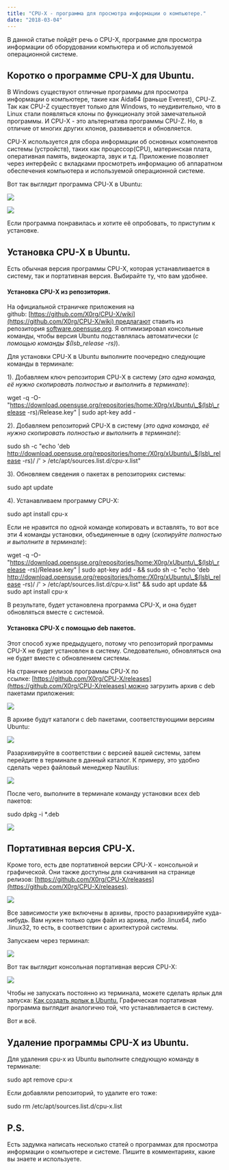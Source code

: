 ```yaml
---
title: "CPU-X - программа для просмотра информации о компьютере."
date: "2018-03-04"
---
```


В данной статье пойдёт речь о CPU-X, программе для просмотра информации об оборудовании компьютера и об используемой операционной системе. 

## Коротко о программе CPU-X для Ubuntu.

В Windows существуют отличные программы для просмотра информации о компьютере, такие как Aida64 (раньше Everest), CPU-Z. Так как CPU-Z существует только для Windows, то неудивительно, что в Linux стали появляться клоны по функционалу этой замечательной программы. И CPU-X - это альтернатива программы CPU-Z. Но, в отличие от многих других клонов, развивается и обновляется.

CPU-X используется для сбора информации об основных компонентов системы (устройств), таких как процессор(CPU), материнская плата, оперативная память, видеокарта, звук и т.д. Приложение позволяет через интерфейс с вкладками просмотреть информацию об аппаратном обеспечения компьютера и используемой операционной системе.

Вот так выглядит программа CPU-X в Ubuntu:

[![](http://www.linuxrussia.com/wp-content/uploads/2018/03/linuxrussia_203.png)](http://www.linuxrussia.com/wp-content/uploads/2018/03/linuxrussia_203.png)

[![](http://www.linuxrussia.com/wp-content/uploads/2018/03/linuxrussia_204.png)](http://www.linuxrussia.com/wp-content/uploads/2018/03/linuxrussia_204.png)

Если программа понравилась и хотите её опробовать, то приступим к установке.

## Установка CPU-X в Ubuntu.

Есть обычная версия программы CPU-X, которая устанавливается в систему, так и портативная версия. Выбирайте ту, что вам удобнее.

#### Установка CPU-X из репозитория.

На официальной страничке приложения на github: [https://github.com/X0rg/CPU-X/wiki](https://github.com/X0rg/CPU-X/wiki) предлагают ставить из репозитория [software.opensuse.org](https://software.opensuse.org/download.html?project=home%3AX0rg&package=cpu-x). Я оптимизировал консольные команды, чтобы версия Ubuntu подставлялась автоматически (_с помощью команды $(lsb\_release -rs)_).

Для установки CPU-X в Ubuntu выполните поочередно следующие команды в терминале:

1). Добавляем ключ репозитория CPU-X в систему (_это одна команда, её нужно скопировать полностью и выполнить в терминале_):

wget -q -O- "https://download.opensuse.org/repositories/home:X0rg/xUbuntu\_$(lsb\_release -rs)/Release.key" | sudo apt-key add -

2). Добавляем репозиторий CPU-X в систему (_это одна команда, её нужно скопировать полностью и выполнить в терминале_):

sudo sh -c "echo 'deb http://download.opensuse.org/repositories/home:/X0rg/xUbuntu\_$(lsb\_release -rs)/ /' > /etc/apt/sources.list.d/cpu-x.list"

3). Обновляем сведения о пакетах в репозиториях системы:

sudo apt update

4). Устанавливаем программу CPU-X:

sudo apt install cpu-x

Если не нравится по одной команде копировать и вставлять, то вот все эти 4 команды установки, объединенные в одну (_скопируйте полностью и выполните в терминале_):

wget -q -O- "https://download.opensuse.org/repositories/home:X0rg/xUbuntu\_$(lsb\_release -rs)/Release.key" | sudo apt-key add - && sudo sh -c "echo 'deb http://download.opensuse.org/repositories/home:/X0rg/xUbuntu\_$(lsb\_release -rs)/ /' > /etc/apt/sources.list.d/cpu-x.list" && sudo apt update && sudo apt install cpu-x

В результате, будет установлена программа CPU-X, и она будет обновляться вместе с системой.

#### Установка CPU-X с помощью deb пакетов.

Этот способ хуже предыдущего, потому что репозиторий программы CPU-X не будет установлен в систему. Следовательно, обновляться она не будет вместе с обновлением системы.

На страничке релизов программы CPU-X по ссылке: [https://github.com/X0rg/CPU-X/releases](https://github.com/X0rg/CPU-X/releases) можно загрузить архив с deb пакетами приложения:

[![](http://www.linuxrussia.com/wp-content/uploads/2018/03/linuxrussia_205-512x364.png)](http://www.linuxrussia.com/wp-content/uploads/2018/03/linuxrussia_205.png)

В архиве будут каталоги с deb пакетами, соответствующими версиям Ubuntu:

[![](http://www.linuxrussia.com/wp-content/uploads/2018/03/linuxrussia_206.png)](http://www.linuxrussia.com/wp-content/uploads/2018/03/linuxrussia_206.png)

Разархивируйте в соответствии с версией вашей системы, затем перейдите в терминале в данный каталог. К примеру, это удобно сделать через файловый менеджер Nautilus:

[![](http://www.linuxrussia.com/wp-content/uploads/2018/03/linuxrussia_207.png)](http://www.linuxrussia.com/wp-content/uploads/2018/03/linuxrussia_207.png)

После чего, выполните в терминале команду установки всех deb пакетов:

sudo dpkg -i \*.deb

[![](http://www.linuxrussia.com/wp-content/uploads/2018/03/linuxrussia_208-512x340.png)](http://www.linuxrussia.com/wp-content/uploads/2018/03/linuxrussia_208.png)

## Портативная версия CPU-X.

Кроме того, есть две портативной версии CPU-X - консольной и графической. Они также доступны для скачивания на странице релизов: [https://github.com/X0rg/CPU-X/releases](https://github.com/X0rg/CPU-X/releases).

[![](http://www.linuxrussia.com/wp-content/uploads/2018/03/linuxrussia_209-512x444.png)](http://www.linuxrussia.com/wp-content/uploads/2018/03/linuxrussia_209.png)

Все зависимости уже включены в архивы, просто разархивируйте куда-нибудь. Вам нужен только один файл из архива, либо .linux64, либо .linux32, то есть, в соответствии с архитектурой системы.

Запускаем через терминал:

[![](http://www.linuxrussia.com/wp-content/uploads/2018/03/linuxrussia_211.png)](http://www.linuxrussia.com/wp-content/uploads/2018/03/linuxrussia_211.png)

Вот так выглядит консольная портативная версия CPU-X:

[![](http://www.linuxrussia.com/wp-content/uploads/2018/03/linuxrussia_212.png)](http://www.linuxrussia.com/wp-content/uploads/2018/03/linuxrussia_212.png)

Чтобы не запускать постоянно из терминала, можете сделать ярлык для запуска: [Как создать ярлык в Ubuntu.](http://www.linuxrussia.com/create-launcher-ubuntu.html) Графическая портативная программа выглядит аналогично той, что устанавливается в систему.

Вот и всё.

## Удаление программы CPU-X из Ubuntu.

Для удаления cpu-x из Ubuntu выполните следующую команду в терминале:

sudo apt remove cpu-x

Если добавляли репозиторий, то удалите его тоже:

sudo rm /etc/apt/sources.list.d/cpu-x.list

## P.S.

Есть задумка написать несколько статей о программах для просмотра информации о компьютере и системе. Пишите в комментариях, какие вы знаете и используете. 

